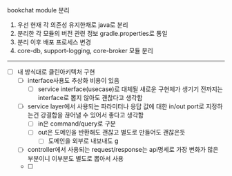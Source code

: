 bookchat module 분리
1. 우선 현재 각 의존성 유지한채로 java로 분리
2. 분리한 각 모듈의 버전 관련 정보 gradle.properties로 통일
3. 분리 이후 배포 프로세스 변경 
4. core-db, support-logging, core-broker 모듈 분리

---

- [ ] 내 방식대로 클린아키텍처 구현
	- [ ] interface사용도 추상화 비용이 있음
		- [ ] service interface(usecase)로 대체될 새로운 구현체가 생기기 전까지는 interface로 뽑지 않아도 괜찮다고 생각함
	- [ ] service layer에서 사용되는 파라미터나 응답 값에 대한 in/out port로 지정하는건 강결합을 끊어낼 수 있어서 좋다고 생각함
		- [ ] in은 command/query로 구분
		- [ ] out은 도메인을 반환해도 괜찮고 별도로 만들어도 괜찮은듯
			- [ ] 도메인을 외부로 내보내도 g
	- [ ] controller에서 사용되는 request/response는 api명세로 가장 변화가 많은 부분이니 이부분도 별도로 뽑아서 사용
	- [ ] 